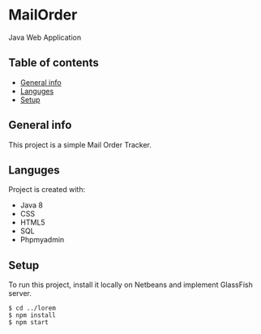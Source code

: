 # MailOrder
Java Web Application

## Table of contents
* [General info](#general-info)
* [Languges](#Languges)
* [Setup](#setup)

## General info
This project is a simple Mail Order Tracker.
	
## Languges
Project is created with:
* Java 8
* CSS
* HTML5
* SQL
* Phpmyadmin
	
## Setup
To run this project, install it locally on Netbeans and implement GlassFish server.

```
$ cd ../lorem
$ npm install
$ npm start
```
